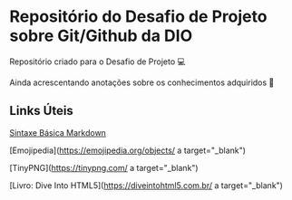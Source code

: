 # Repositório do Desafio de Projeto sobre Git/Github da DIO
Repositório criado para o Desafio de Projeto 💻

Ainda acrescentando anotações sobre os conhecimentos adquiridos 🌱

## Links Úteis
<a href="https://www.markdownguide.org/basic-syntax/" target="_blank">Sintaxe Básica Markdown</a>

[Emojipedia](https://emojipedia.org/objects/ a target="_blank")

[TinyPNG](https://tinypng.com/ a target="_blank")

[Livro: Dive Into HTML5](https://diveintohtml5.com.br/ a target="_blank")
